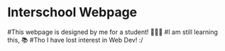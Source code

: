 # Interschool Webpage
#This webpage is designed by me for a student! 👨🏽‍🎓 
#I am still learning this, 📚
#Tho I have lost interest in Web Dev! :/
